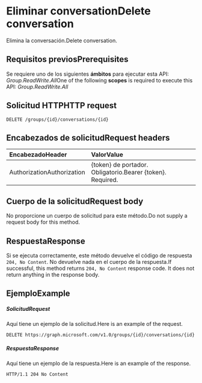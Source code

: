 # <a name="delete-conversation"></a><span data-ttu-id="210dc-101">Eliminar conversation</span><span class="sxs-lookup"><span data-stu-id="210dc-101">Delete conversation</span></span>

<span data-ttu-id="210dc-102">Elimina la conversación.</span><span class="sxs-lookup"><span data-stu-id="210dc-102">Delete conversation.</span></span>
## <a name="prerequisites"></a><span data-ttu-id="210dc-103">Requisitos previos</span><span class="sxs-lookup"><span data-stu-id="210dc-103">Prerequisites</span></span>
<span data-ttu-id="210dc-104">Se requiere uno de los siguientes **ámbitos** para ejecutar esta API: *Group.ReadWrite.All*</span><span class="sxs-lookup"><span data-stu-id="210dc-104">One of the following **scopes** is required to execute this API: *Group.ReadWrite.All*</span></span>

## <a name="http-request"></a><span data-ttu-id="210dc-105">Solicitud HTTP</span><span class="sxs-lookup"><span data-stu-id="210dc-105">HTTP request</span></span>
<!-- { "blockType": "ignored" } -->
```http
DELETE /groups/{id}/conversations/{id}
```
## <a name="request-headers"></a><span data-ttu-id="210dc-106">Encabezados de solicitud</span><span class="sxs-lookup"><span data-stu-id="210dc-106">Request headers</span></span>
| <span data-ttu-id="210dc-107">Encabezado</span><span class="sxs-lookup"><span data-stu-id="210dc-107">Header</span></span>       | <span data-ttu-id="210dc-108">Valor</span><span class="sxs-lookup"><span data-stu-id="210dc-108">Value</span></span> |
|:---------------|:--------|
| <span data-ttu-id="210dc-109">Authorization</span><span class="sxs-lookup"><span data-stu-id="210dc-109">Authorization</span></span>  | <span data-ttu-id="210dc-p101">{token} de portador. Obligatorio.</span><span class="sxs-lookup"><span data-stu-id="210dc-p101">Bearer {token}. Required.</span></span>  |

## <a name="request-body"></a><span data-ttu-id="210dc-112">Cuerpo de la solicitud</span><span class="sxs-lookup"><span data-stu-id="210dc-112">Request body</span></span>
<span data-ttu-id="210dc-113">No proporcione un cuerpo de solicitud para este método.</span><span class="sxs-lookup"><span data-stu-id="210dc-113">Do not supply a request body for this method.</span></span>

## <a name="response"></a><span data-ttu-id="210dc-114">Respuesta</span><span class="sxs-lookup"><span data-stu-id="210dc-114">Response</span></span>

<span data-ttu-id="210dc-p102">Si se ejecuta correctamente, este método devuelve el código de respuesta `204, No Content`. No devuelve nada en el cuerpo de la respuesta.</span><span class="sxs-lookup"><span data-stu-id="210dc-p102">If successful, this method returns `204, No Content` response code. It does not return anything in the response body.</span></span>

## <a name="example"></a><span data-ttu-id="210dc-117">Ejemplo</span><span class="sxs-lookup"><span data-stu-id="210dc-117">Example</span></span>
##### <a name="request"></a><span data-ttu-id="210dc-118">Solicitud</span><span class="sxs-lookup"><span data-stu-id="210dc-118">Request</span></span>
<span data-ttu-id="210dc-119">Aquí tiene un ejemplo de la solicitud.</span><span class="sxs-lookup"><span data-stu-id="210dc-119">Here is an example of the request.</span></span>
<!-- {
  "blockType": "request",
  "name": "delete_conversation"
}-->
```http
DELETE https://graph.microsoft.com/v1.0/groups/{id}/conversations/{id}
```
##### <a name="response"></a><span data-ttu-id="210dc-120">Respuesta</span><span class="sxs-lookup"><span data-stu-id="210dc-120">Response</span></span>
<span data-ttu-id="210dc-121">Aquí tiene un ejemplo de la respuesta.</span><span class="sxs-lookup"><span data-stu-id="210dc-121">Here is an example of the response.</span></span> 
<!-- {
  "blockType": "response",
  "truncated": true
} -->
```http
HTTP/1.1 204 No Content
```

<!-- uuid: 8fcb5dbc-d5aa-4681-8e31-b001d5168d79
2015-10-25 14:57:30 UTC -->
<!-- {
  "type": "#page.annotation",
  "description": "Delete conversation",
  "keywords": "",
  "section": "documentation",
  "tocPath": ""
}-->
